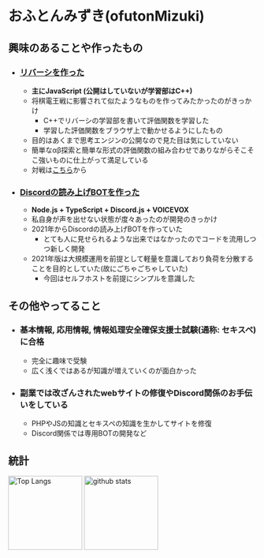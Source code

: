 # おふとんみずき(ofutonMizuki)

## 興味のあることや作ったもの
- ### [リバーシを作った](https://github.com/ofutonMizuki/Reversi)
  - **主にJavaScript (公開はしていないが学習部はC++)**
  - 将棋電王戦に影響されて似たようなものを作ってみたかったのがきっかけ
    - C++でリバーシの学習部を書いて評価関数を学習した
    - 学習した評価関数をブラウザ上で動かせるようにしたもの
  - 目的はあくまで思考エンジンの公開なので見た目は気にしていない
  - 簡単なαβ探索と簡単な形式の評価関数の組み合わせでありながらそこそこ強いものに仕上がって満足している
  - 対戦は[こちら](https://ofutonmizuki.github.io/Reversi/src/)から
  
- ### [Discordの読み上げBOTを作った](https://github.com/ofutonMizuki/HakomiSan-DiscordTTSBOT)
  - **Node.js + TypeScript + Discord.js + VOICEVOX**
  - 私自身が声を出せない状態が度々あったのが開発のきっかけ
  - 2021年からDiscordの読み上げBOTを作っていた
    - とても人に見せられるような出来ではなかったのでコードを流用しつつ新しく開発
  - 2021年版は大規模運用を前提として軽量を意識しており負荷を分散することを目的としていた(故にごちゃごちゃしていた)
    - 今回はセルフホストを前提にシンプルを意識した
   
## その他やってること
- ### 基本情報, 応用情報, 情報処理安全確保支援士試験(通称: セキスペ)に合格
  - 完全に趣味で受験
  - 広く浅くではあるが知識が増えていくのが面白かった
  
- ### 副業では改ざんされたwebサイトの修復やDiscord関係のお手伝いをしている
  - PHPやJSの知識とセキスペの知識を生かしてサイトを修復
  - Discord関係では専用BOTの開発など

## 統計
<p align="left"> 
  <img alt="Top Langs" height="150px" src="https://github-readme-stats.vercel.app/api/top-langs/?username=ofutonMizuki&layout=compact&show_icons=true" />
  <img alt="github stats" height="150px" src="https://github-readme-stats.vercel.app/api?username=ofutonMizuki&show_icons=ture" />
</p>
